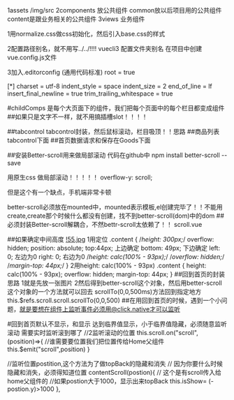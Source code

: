 1assets /img/src 
2components 放公共组件  common放以后项目用的公共组件   content是跟业务相关的公共组件
3views  业务组件


1用normalize.css做css初始化，然后引入base.css的样式

2配置路径别名，就不用写../../!!!!
vuecli3 配置文件夹别名
在项目中创建vue.config.js文件


3加入.editorconfig  (通用代码标准)
root = true

[*]
charset = utf-8
indent_style = space
indent_size = 2
end_of_line = lf
insert_final_newline = true
trim_trailing_whitespace = true

#childComps
是每个大页面下的组件，我们把每个页面中的每个栏目都变成组件
##如果只是文字不一样，就不用搞插槽slot！！！！

##tabcontrol
tabcontrol封装，然后鼠标滚动，栏目吸顶！！思路
##商品列表tabcontrol下面
##首页数据请求和保存在Goods下面

##安装Better-scroll用来做局部滚动
代码在github中
npm install better-scroll --save

用原生css 做局部滚动！！！！！
overflow-y: scroll;

但是这个有一个缺点，手机端非常卡顿

better-scroll必须放在mounted中，mounted表示模板,el创建完毕了！！不能用create,create那个时候什么都没有创建，找不到better-scroll(dom)中的dom
##必须封装Better-scroll解耦合，不然bettr-scroll太依赖了！！
scroll.vue

##如果确定中间高度
[!55.jpg](55.JPG)
1用定位
.content {
    /*height: 300px;*/
    overflow: hidden;
    position: absolute;
    top:44px; 上边确定
    bottom: 49px; 下边确定
    left: 0; 左边为0
    right: 0; 右边为0
    /*height: calc(100% - 93px);*/
    /*overflow: hidden;*/
    /*margin-top: 44px;*/
  }
2用height: calc(100% - 93px)
.content {
    height: calc(100% - 93px);
    overflow: hidden;
    margin-top: 44px;
  }
##回到首页的封装
思路
1就是先放一张图片
2然后得到better-scroll这个对象，然后用better-scroll这个对象的一个方法就可以回去
scrollTo(0,0,500ms)方法回到指定地方
  this.$refs.scroll.scroll.scrollTo(0,0,500)
##在用回到首页的时候，遇到一个小问题，就是要想在组件上监听事件必须用@click.native才可以监听
<!--不用放到Scroll,不需要跟他滚,组件是不能直接监听点击的，必须加native才可以-->

#回到首页默认不显示，和显示
达到临界值显示，小于临界值隐藏，必须随意监听滚动
需要实时监听滚到哪了
//2监听滚动的位置
      this.scroll.on("scroll",(position)=>{
        //谁需要要位置我们把位置传给Home父组件
        this.$emit("scroll",position)
}

 //监听位置postition,这个方法为了做topBack的隐藏和消失
      // 因为你要什么时候隐藏和消失，必须得知道位置
      contentScroll(postion){
        // 这个是有scroll传入给home父组件的
        //如果postion大于1000，显示出来topBack
       this.isShow= (-postion.y)>1000
      },
